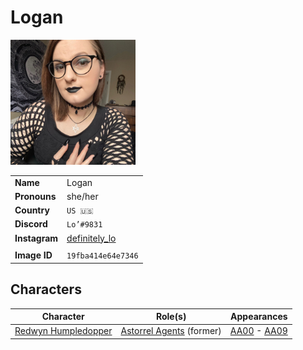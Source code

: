 # Logan

<img src="https://raw.githubusercontent.com/jesskelsall/astarus-images/main/players/19fba414e64e7346.png" height="200" />

|||
| --- | --- |
| **Name** | Logan | player.3
| **Pronouns** | she/her |
| **Country** | `US 🇺🇸` |
| **Discord** | `Lo’#9831` |
| **Instagram** | [definitely_lo](https://www.instagram.com/definitely_lo/) |
||
| **Image ID** | `19fba414e64e7346` |

## Characters

| Character | Role(s) | Appearances |
| --- | --- | --- |
| [Redwyn Humpledopper](../characters/redwyn-humpledopper.md) | [Astorrel Agents](../campaigns/C2-astorrel-agents.md) (former) | [AA00](../sessions/completed/AA00.md) - [AA09](../sessions/AA09.md) |
